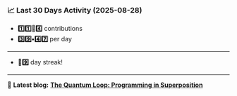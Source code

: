 <!--START_STATS-->
### 📈 Last 30 Days Activity (2025-08-28)  
- **1️⃣1️⃣🎱4️⃣** contributions  
- **3️⃣9️⃣•4️⃣7️⃣** per day
---
- **🎱9️⃣** day streak!
---
📝 **Latest blog:** [**The Quantum Loop: Programming in Superposition**](https://andriak.com/blog/quantum-loop)
<!--END_STATS-->
